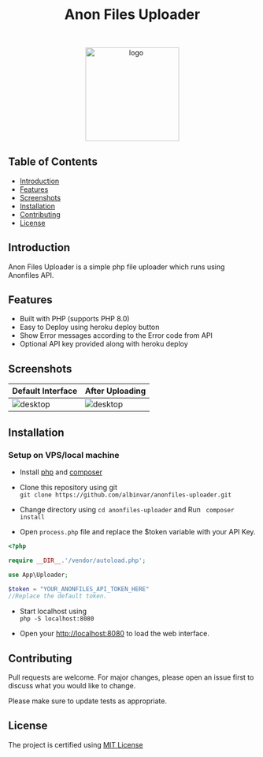 <h1 align="center"> Anon Files Uploader </h1> <br>
<p align="center">
  <a href="https://anonfiles.com/">
    <img src="https://i.ibb.co/kJY81TL/Anon-Files.png" alt="logo" width="190" border="0">
  </a>
</p>

## Table of Contents

- [Introduction](#introduction)
- [Features](#features)
- [Screenshots](#screenshots)
- [Installation](#installation)
- [Contributing](#contributing)
- [License](#license)

## Introduction

Anon Files Uploader is a simple php file uploader which runs using Anonfiles API. 

## Features

- Built with PHP (supports PHP 8.0)
- Easy to Deploy using heroku deploy button
- Show Error messages according to the Error code from API
- Optional API key provided along with heroku deploy

## Screenshots

|Default Interface|After Uploading|
|--|--|
|![desktop](https://i.ibb.co/8XPTDC8/IMG-20201219-090522.jpg)|![desktop](https://i.ibb.co/K96qn1j/IMG-20201219-090943.jpg)|

## Installation

### Setup on VPS/local machine

* Install [php](https://www.php.net/downloads.php) and [composer](https://www.getcomposer.org)

* Clone this repository using git <br>
```git clone https://github.com/albinvar/anonfiles-uploader.git```

* Change directory using ```cd anonfiles-uploader``` and Run ``` composer install```

* Open ```process.php``` file and replace the $token variable with your API Key.

```php
<?php

require __DIR__.'/vendor/autoload.php';

use App\Uploader;

$token = "YOUR_ANONFILES_API_TOKEN_HERE"
//Replace the default token.
```
* Start localhost using <br>```php -S localhost:8080```

* Open your [http://localhost:8080](http://localhost:8080) to load the web interface.

## Contributing

Pull requests are welcome. For major changes, please open an issue first to discuss what you would like to change.

Please make sure to update tests as appropriate.

## License

The project is certified using [MIT License](LICENSE)
